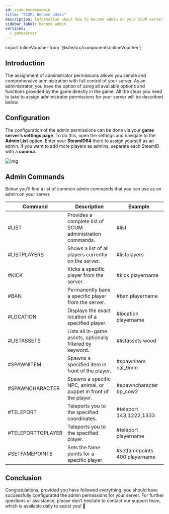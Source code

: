 ```yaml
---
id: scum-becomeadmin
title: "SCUM: Become admin"
description: Information about how to become admin on your SCUM server from ZAP-Hosting - ZAP-Hosting.com Documentation
sidebar_label: Become admin
services:
  - gameserver
---
```


import InlineVoucher from '@site/src/components/InlineVoucher';


## Introduction
The assignment of administrator permissions allows you simple and comprehensive administration with full control of your server. As an administrator, you have the option of using all available options and functions provided by the game directly in the game. All the steps you need to take to assign administrator permissions for your server will be described below.

<InlineVoucher />



## Configuration

The configuration of the admin permissions can be done via your **game server’s settings page**. To do this, open the settings and navigate to the **Admin List** option. Enter your **SteamID64** there to assign yourself as an admin.  If you want to add more players as admins, separate each SteamID with a **comma**.

![img](https://screensaver01.zap-hosting.com/index.php/s/AiMDoy5mdEHjnj3/download)



## Admin Commands

Below you'll find a list of common admin commands that you can use as an admin on your server.

| Command           | Description                                                  | Example                       |
| ----------------- | ------------------------------------------------------------ | ----------------------------- |
| #LIST             | Provides a complete list of SCUM administration commands.    | #list                         |
| #LISTPLAYERS      | Shows a list of all players currently on the server.         | #listplayers                  |
| #KICK             | Kicks a specific player from the server.                     | #kick playername              |
| #BAN              | Permanently bans a specific player from the server.          | #ban playername               |
| #LOCATION         | Displays the exact location of a specified player.           | #location playername          |
| #LISTASSETS       | Lists all in-game assets, optionally filtered by keyword.    | #listassets wood              |
| #SPAWNITEM        | Spawns a specified item in front of the player.              | #spawnitem cal_9mm            |
| #SPAWNCHARACTER   | Spawns a specific NPC, animal, or puppet in front of the player. | #spawncharacter bp_cow2       |
| #TELEPORT         | Teleports you to the specified coordinates.                  | #teleport 143,1222,1333       |
| #TELEPORTTOPLAYER | Teleports you to the specified player.                       | #teleport playername          |
| #SETFAMEPOINTS    | Sets the fame points for a specific player.                  | #setfamepoints 400 playername |





## Conclusion

Congratulations, provided you have followed everything, you should have successfully configurated the admin permissions for your server. For further questions or assistance, please don't hesitate to contact our support team, which is available daily to assist you! 🙂

